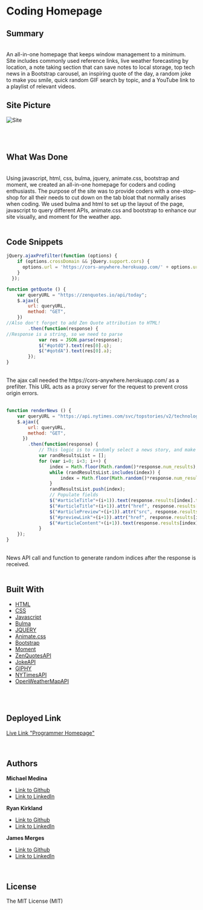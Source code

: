 # Coding Homepage

## Summary

<br>
An all-in-one homepage that keeps window management to a minimum. Site includes commonly used reference links, live weather forecasting by location, a note taking section that can save notes to local storage, top tech news in a Bootstrap carousel, an inspiring quote of the day, a random joke to make you smile, quick random GIF search by topic, and a YouTube link to a playlist of relevant videos.
<br>

## Site Picture

![Site](https://github.com/michaelanthonyyy/project_one/blob/main/Assets/Images/screenshot.png)

<br>
<br>

## What Was Done

<br>
Using javascript, html, css, bulma, jquery, animate.css, bootstrap and moment, we created an all-in-one homepage for coders and coding enthusiasts. The purpose
 of the site was to provide coders with a one-stop-shop for all their needs to cut down on the tab bloat that normally arises when coding. We used bulma and html to set up the layout of the page, javascript to query different APIs, animate.css and bootstrap to enhance our site visually, and moment for the weather app.
<br>
<br>

## Code Snippets
```javascript
jQuery.ajaxPrefilter(function (options) {
    if (options.crossDomain && jQuery.support.cors) {
      options.url = 'https://cors-anywhere.herokuapp.com/' + options.url;
    }
  });

function getQuote () {
    var queryURL = "https://zenquotes.io/api/today";
    $.ajax({
        url: queryURL,
        method: "GET",
    })
//Also don't forget to add Zen Quote attribution to HTML!
        .then(function(response) {
//Response is a string, so we need to parse
            var res = JSON.parse(response);
            $("#qotdQ").text(res[0].q);
            $("#qotdA").text(res[0].a);
        });
}
```
<br>
The ajax call needed the https://cors-anywhere.herokuapp.com/  as a prefilter. This URL acts as a proxy server for the request to prevent cross origin errors.
<br>
<br>

```javascript
function renderNews () {
    var queryURL = "https://api.nytimes.com/svc/topstories/v2/technology.json?api-key=rBdT9Ta3VCBY52rY43X4LfdNrg58vknE";
    $.ajax({
        url: queryURL,
        method: "GET",
      })
        .then(function(response) {
            // This logic is to randomly select a news story, and make sure it hasn't been selected already.
            var randResultsList = [];
            for (var i=0; i<3; i++) {
                index = Math.floor(Math.random()*response.num_results);
                while (randResultsList.includes(index)) {
                    index = Math.floor(Math.random()*response.num_results);
                }
                randResultsList.push(index);
                // Populate fields
                $("#articleTitle"+(i+1)).text(response.results[index].title);
                $("#articleTitle"+(i+1)).attr("href", response.results[index].url);
                $("#articlePreview"+(i+1)).attr("src", response.results[index].multimedia[0].url);
                $("#previewLink"+(i+1)).attr("href", response.results[index].multimedia[0].url);
                $("#articleContent"+(i+1)).text(response.results[index].abstract);
            }    
    });
}
```
<br>
News API call and function to generate random indices after the response is received.
<br>
<br>

## Built With

* [HTML](https://developer.mozilla.org/en-US/docs/Web/HTML)
* [CSS](https://developer.mozilla.org/en-US/docs/Web/CSS)
* [Javascript](https://developer.mozilla.org/en-US/docs/Web/JavaScript)
* [Bulma](https://bulma.io/)
* [JQUERY](https://https://jquery.com/)
* [Animate.css](https://animate.style/)
* [Bootstrap](https://getbootstrap.com)
* [Moment](https://momentjs.com/docs/)
* [ZenQuotesAPI](https://zenquotes.io/)
* [JokeAPI](https://sv443.net/jokeapi/v2/?ref=apilist.fun)
* [GIPHY](https://developers.giphy.com/docs/sdk/)
* [NYTimesAPI](https://developer.nytimes.com/apis)
* [OpenWeatherMapAPI](https://openweathermap.org/api)

<br>
<br>

## Deployed Link

[Live Link "Programmer Homepage"](https://michaelanthonyyy.github.io/project_one/)

<br>

## Authors

**Michael Medina** 
- [Link to Github](https://github.com/michaelanthonyyy)
- [Link to LinkedIn](www.linkedin.com/in/michaelanthonyy)

**Ryan Kirkland** 
- [Link to Github](https://github.com/RyanKirkland86)
- [Link to LinkedIn](https://www.linkedin.com/in/ryan-kirkland-619942200/)

**James Merges** 
- [Link to Github](https://github.com/jmerges)
- [Link to LinkedIn](https://www.linkedin.com/in/james-merges-b938401b7/)

<br>

## License
The MIT License (MIT)